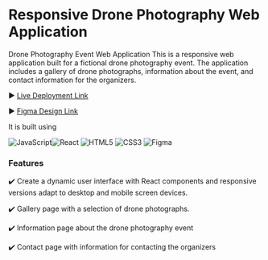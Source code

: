 <h1>Responsive Drone Photography Web Application</h1>

Drone Photography Event Web Application
This is a responsive web application built for a fictional drone photography event. The application includes a gallery of drone photographs, information about the event, and contact information for the organizers.

:arrow_forward: [Live Deployment Link](https://responsive-drone-page.vercel.app/)

:arrow_forward: [Figma Design Link](https://www.figma.com/file/Z3lglo2FLnwFAbHVnvw1cm/Drones?node-id=0-1&t=GY1yLsl4KZ1rZzvz-0)

It is built using <br>

 ![JavaScript](https://img.shields.io/badge/javascript-%23323330.svg?style=for-the-badge&logo=javascript&logoColor=%23F7DF1E)![React](https://img.shields.io/badge/react-%2320232a.svg?style=for-the-badge&logo=react&logoColor=%2361DAFB) ![HTML5](https://img.shields.io/badge/html5-%23E34F26.svg?style=for-the-badge&logo=html5&logoColor=white) ![CSS3](https://img.shields.io/badge/css3-%231572B6.svg?style=for-the-badge&logo=css3&logoColor=white) ![Figma](https://img.shields.io/badge/figma-%23F24E1E.svg?style=for-the-badge&logo=figma&logoColor=white)
 <br>

### Features

:heavy_check_mark: Create a dynamic user interface with React components and responsive versions adapt to desktop and mobile screen devices.

:heavy_check_mark: Gallery page with a selection of drone photographs.

:heavy_check_mark: Information page about the drone photography event

:heavy_check_mark: Contact page with information for contacting the organizers



